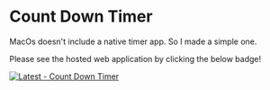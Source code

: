 # Count Down Timer

<p>MacOs doesn't include a native timer app. So I made a simple one.</p>
<p>Please see the hosted web application by clicking the below badge!</p>

[![Latest - Count Down Timer](https://img.shields.io/badge/Latest-Count_Down_Timer-orange?style=for-the-badge&logo=firebase&logoColor=white)](https://apps-countdowntimer.web.app/)
